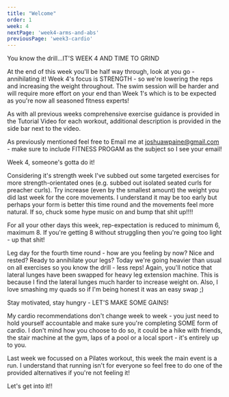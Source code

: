 ```yaml
---
title: "Welcome"
order: 1
week: 4
nextPage: 'week4-arms-and-abs'
previousPage: 'week3-cardio'
---
```

You know the drill...IT'S WEEK 4 AND TIME TO GRIND 

At the end of this week you'll be half way through, look at you go - annihilating it! Week 4's focus is STRENGTH - so we're lowering the reps and increasing the weight throughout. The swim session will be harder and will require more effort on your end than Week 1's which is to be expected as you're now all seasoned fitness experts!

As with all previous weeks comprehensive exercise guidance is provided in the Tutorial Video for each workout, additional description is provided in the side bar next to the video.

As previously mentioned feel free to Email me at joshuawpaine@gmail.com - make sure to include FITNESS PROGAM as the subject so I see your email!

Week 4, someone's gotta do it!

Considering it's strength week I've subbed out some targeted exercises for more strength-orientated ones (e.g. subbed out isolated seated curls for preacher curls). Try increase (even by the smallest amount) the weight you did last week for the core movements. I understand it may be too early but perhaps your form is better this time round and the movements feel more natural. If so, chuck some hype music on and bump that shit up!!!!

For all your other days this week, rep-expectation is reduced to minimum 6, maximum 8. If you're getting 8 without struggling then you're going too light - up that shit!

Leg day for the fourth time round - how are you feeling by now? Nice and rested? Ready to annihilate your legs? Today we're going heavier than usual on all exercises so you know the drill - less reps! Again, you'll notice that lateral lunges have been swapped for heavy leg extension machine. This is because I find the lateral lunges much harder to increase weight on. Also, I love smashing my quads so if I'm being honest it was an easy swap ;)

Stay motivated, stay hungry - LET'S MAKE SOME GAINS!

My cardio recommendations don't change week to week - you just need to hold yourself accountable and make sure you're completing SOME form of cardio. I don't mind how you choose to do so, it could be a hike with friends, the stair machine at the gym, laps of a pool or a local sport - it's entirely up to you.

Last week we focussed on a Pilates workout, this week the main event is a run. I understand that running isn't for everyone so feel free to do one of the provided alternatives if you're not feeling it! 

Let's get into it!!
